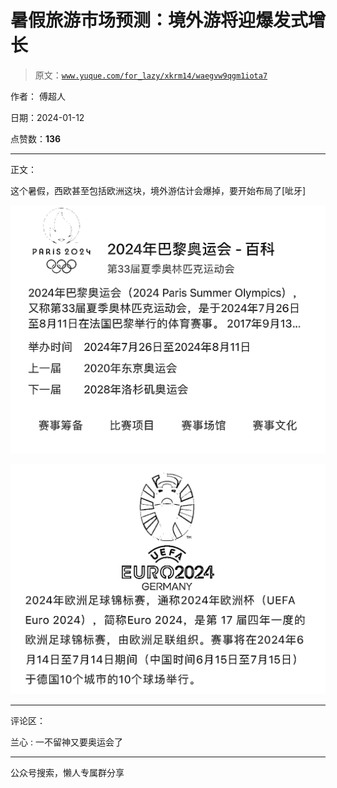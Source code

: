 # 暑假旅游市场预测：境外游将迎爆发式增长

> 原文：[`www.yuque.com/for_lazy/xkrm14/waegvw9qgm1iota7`](https://www.yuque.com/for_lazy/xkrm14/waegvw9qgm1iota7)

作者： 傅超人

日期：2024-01-12

点赞数：**136**

* * *

正文：

这个暑假，西欧甚至包括欧洲这块，境外游估计会爆掉，要开始布局了[呲牙]

![](img/de0c5d81a3031bf183223ebd52e9d227.png)

![](img/3fef37f6e1afcc45b761ff1843e5c824.png)

* * *

评论区：

兰心 : 一不留神又要奥运会了

* * *

公众号搜索，懒人专属群分享